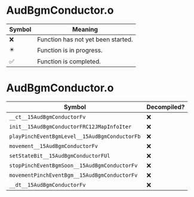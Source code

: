 # AudBgmConductor.o
| Symbol | Meaning 
| ------------- | ------------- 
| :x: | Function has not yet been started. 
| :eight_pointed_black_star: | Function is in progress. 
| :white_check_mark: | Function is completed. 


# AudBgmConductor.o
| Symbol | Decompiled? |
| ------------- | ------------- |
| `__ct__15AudBgmConductorFv` | :x: |
| `init__15AudBgmConductorFRC12JMapInfoIter` | :x: |
| `playPinchEventBgmLevel__15AudBgmConductorFb` | :x: |
| `movement__15AudBgmConductorFv` | :x: |
| `setStateBit__15AudBgmConductorFUl` | :x: |
| `stopPinchEventBgmSoon__15AudBgmConductorFv` | :x: |
| `movementPinchEventBgm__15AudBgmConductorFv` | :x: |
| `__dt__15AudBgmConductorFv` | :x: |
